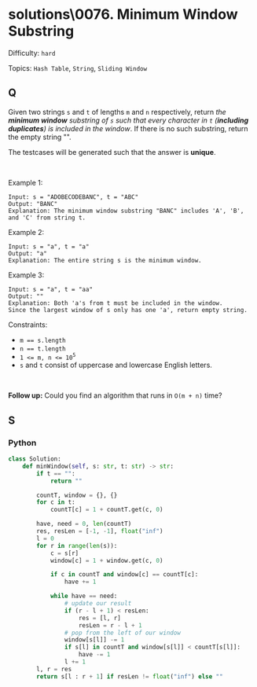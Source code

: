 # solutions\0076. Minimum Window Substring

Difficulty: `hard`

Topics: `Hash Table`, `String`, `Sliding Window`

## Q

Given two strings `s` and `t` of lengths `m` and `n` respectively, return _the **minimum window**
<span title="A substring is a contiguous non-empty sequence of characters within a string."><em>substring</em></span> of `s` such that every character in `t` (**including duplicates**) is included in the window_. If there is no such substring, return the empty string "".

The testcases will be generated such that the answer is **unique**.

<br>

Example 1:

```
Input: s = "ADOBECODEBANC", t = "ABC"
Output: "BANC"
Explanation: The minimum window substring "BANC" includes 'A', 'B', and 'C' from string t.
```

Example 2:

```
Input: s = "a", t = "a"
Output: "a"
Explanation: The entire string s is the minimum window.
```

Example 3:

```
Input: s = "a", t = "aa"
Output: ""
Explanation: Both 'a's from t must be included in the window.
Since the largest window of s only has one 'a', return empty string.
```

Constraints:

- `m == s.length`
- `n == t.length`
- `1 <= m, n <= 10`<sup>`5`</sup>
- `s` and `t` consist of uppercase and lowercase English letters.

<br>

**Follow up:** Could you find an algorithm that runs in `O(m + n)` time?

## S

### Python

```python
class Solution:
    def minWindow(self, s: str, t: str) -> str:
        if t == "":
            return ""

        countT, window = {}, {}
        for c in t:
            countT[c] = 1 + countT.get(c, 0)

        have, need = 0, len(countT)
        res, resLen = [-1, -1], float("inf")
        l = 0
        for r in range(len(s)):
            c = s[r]
            window[c] = 1 + window.get(c, 0)

            if c in countT and window[c] == countT[c]:
                have += 1

            while have == need:
                # update our result
                if (r - l + 1) < resLen:
                    res = [l, r]
                    resLen = r - l + 1
                # pop from the left of our window
                window[s[l]] -= 1
                if s[l] in countT and window[s[l]] < countT[s[l]]:
                    have -= 1
                l += 1
        l, r = res
        return s[l : r + 1] if resLen != float("inf") else ""
```
